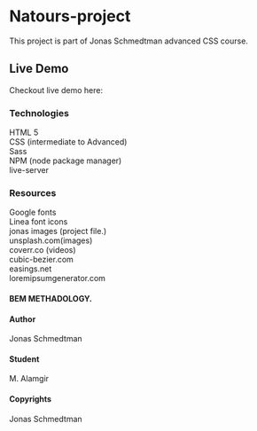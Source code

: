 # Natours-project
This project is part of Jonas Schmedtman advanced CSS course.<br/>
## Live Demo
Checkout live demo here:
### Technologies
HTML 5<br/>
CSS (intermediate to Advanced)<br/>
Sass<br/>
NPM (node package manager)<br/>
live-server<br/>
### Resources
Google fonts<br/>
Linea font icons<br />
jonas images (project file.)<br/>
unsplash.com(images)<br/>
coverr.co (videos)<br />
cubic-bezier.com<br />
easings.net<br />
loremipsumgenerator.com<br />

#### BEM METHADOLOGY.
#### Author
Jonas Schmedtman
#### Student
M. Alamgir

#### Copyrights
Jonas Schmedtman
